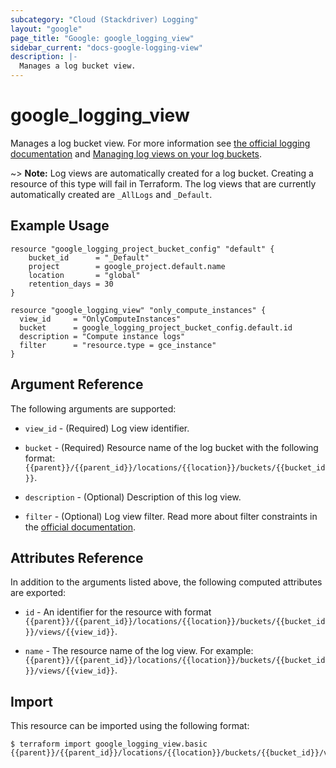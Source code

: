 ```yaml
---
subcategory: "Cloud (Stackdriver) Logging"
layout: "google"
page_title: "Google: google_logging_view"
sidebar_current: "docs-google-logging-view"
description: |-
  Manages a log bucket view.
---
```


# google\_logging\_view

Manages a log bucket view. For more information see
[the official logging documentation](https://cloud.google.com/logging/docs/) and
[Managing log views on your log buckets](https://cloud.google.com/logging/docs/logs-views).

~> **Note:** Log views are automatically created for a log bucket. Creating a resource of this type will fail in Terraform. The log views that are currently automatically created are `_AllLogs` and `_Default`.

## Example Usage

```hcl
resource "google_logging_project_bucket_config" "default" {
	bucket_id      = "_Default"
	project        = google_project.default.name
	location       = "global"
	retention_days = 30
}

resource "google_logging_view" "only_compute_instances" {
  view_id     = "OnlyComputeInstances"
  bucket      = google_logging_project_bucket_config.default.id
  description = "Compute instance logs"
  filter      = "resource.type = gce_instance"
}
```

## Argument Reference

The following arguments are supported:

* `view_id` - (Required) Log view identifier.

* `bucket` - (Required) Resource name of the log bucket with the following format: `{{parent}}/{{parent_id}}/locations/{{location}}/buckets/{{bucket_id}}`.

* `description` - (Optional) Description of this log view.

* `filter` - (Optional) Log view filter. Read more about filter constraints in the [official documentation](https://cloud.google.com/logging/docs/logs-views#before_you_begin).

## Attributes Reference

In addition to the arguments listed above, the following computed attributes are
exported:

* `id` - An identifier for the resource with format `{{parent}}/{{parent_id}}/locations/{{location}}/buckets/{{bucket_id}}/views/{{view_id}}`.

* `name` - The resource name of the log view. For example: `{{parent}}/{{parent_id}}/locations/{{location}}/buckets/{{bucket_id}}/views/{{view_id}}`.

## Import

This resource can be imported using the following format:

```
$ terraform import google_logging_view.basic {{parent}}/{{parent_id}}/locations/{{location}}/buckets/{{bucket_id}}/views/{{view_id}}
```
